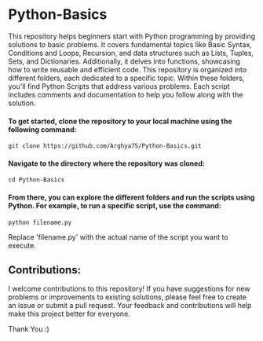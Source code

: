 # Python-Basics
This repository helps beginners start with Python programming by providing solutions to basic problems. It covers fundamental topics like Basic Syntax, Conditions and Loops, Recursion, and data structures such as Lists, Tuples, Sets, and Dictionaries. Additionally, it delves into functions, showcasing how to write reusable and efficient code.
This repository is organized into different folders, each dedicated to a specific topic. Within these folders, you'll find Python Scripts that address various problems. Each script includes comments and documentation to help you follow along with the solution. 

#### To get started, clone the repository to your local machine using the following command:
    git clone https://github.com/Arghya75/Python-Basics.git
    
#### Navigate to the directory where the repository was cloned:
    cd Python-Basics

#### From there, you can explore the different folders and run the scripts using Python. For example, to run a specific script, use the command:
    python filename.py
Replace 'filename.py' with the actual name of the script you want to execute.

## Contributions:
I welcome contributions to this repository! If you have suggestions for new problems or improvements to existing solutions, please feel free to create an issue or submit a pull request. Your feedback and contributions will help make this project better for everyone.

Thank You :)
